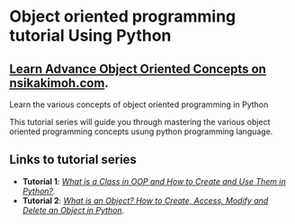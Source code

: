 # Object oriented programming tutorial Using Python


## [Learn Advance Object Oriented Concepts on nsikakimoh.com](https://nsikakimoh.com/learn/object-oriented-programming-in-python).

Learn the various concepts of object oriented programming in Python

This tutorial series will guide you through mastering the various object oriented programming concepts usung python programming language.

## Links to tutorial series

- __Tutorial 1__: *[What is a Class in OOP and How to Create and Use Them in Python?](https://nsikakimoh.com/blog/what-is-a-class-in-oop-in-python)*.
- __Tutorial 2__: *[What is an Object? How to Create, Access, Modify and Delete an Object in Python](https://nsikakimoh.com/blog/what-is-an-object-in-python)*.

